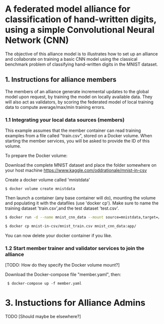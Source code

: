 
# A federated model alliance for classification of hand-written digits, using a simple Convolutional Neural Network (CNN)

The objective of this alliance model is to illustrates how to set up an alliance and collaborate on training a basic CNN model using the classical benchmark problem of classifying hand-written digits in the MNIST dataset. 

## 1. Instructions for alliance members
The members of an alliance generate incremental updates to the global model upon request, by training the model on locally available data. They will also act as validators, by scoring the federated model of local training data to compute average/max/min training errors. 

### 1.1 Integrating your local data sources (members)

This example assumes that the member container can read training examples from a file called "train.csv", stored on a Docker  volume. When starting the member services, you will be asked to provide the ID of this volume. 

To prepare the Docker volume: 

Download the complete MNIST dataset and place the folder somewhere on your host machine https://www.kaggle.com/oddrationale/mnist-in-csv 

Create a docker volume called 'mnistdata'

    $ docker volume create mnistdata

Then launch a container (any base container will do), mounting the volume and populating it with the datafiles (use 'docker cp'). Make sure to name the training  dataset 'train.csv',and the test dataset 'test.csv'.

```bash
$ docker run -d --name mnist_cnn_data --mount source=mnistdata,target=/app nginx:latest

$ docker cp mnist-in-csv/mnist_train.csv mnist_cnn_data:app/ 
```

You can now delete your docker container if you like. 

### 1.2 Start member trainer and validator services to join the alliance

[TODO: How do they specify the Docker volume mount?]

Download the Docker-compose file "member.yaml", then:

     $ docker-compose up -f member.yaml 
     
    
# 3. Instuctions for Alliance Admins 
TODO [Should maybe be elsewhere?]
